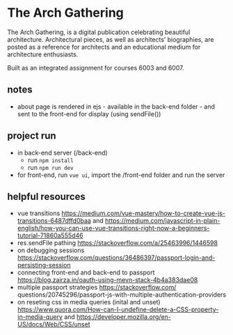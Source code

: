 # The Arch Gathering

The Arch Gathering, is a digital publication celebrating beautiful architecture. Architectural pieces, as well as architects’ biographies, are posted as a reference for architects and an educational medium for architecture enthusiasts. 

Built as an integrated assignment for courses 6003 and 6007.

## notes
* about page is rendered in ejs - available in the back-end folder - and sent to the front-end for display (using sendFile())

## project run
* in back-end server (/back-end)
    * run ```npm install``` 
    * run ```npm run dev```
* for front-end, run ```vue ui```, import the /front-end folder and run the server

## helpful resources
* vue transitions https://medium.com/vue-mastery/how-to-create-vue-js-transitions-6487dffd0baa and https://medium.com/javascript-in-plain-english/how-you-can-use-vue-transitions-right-now-a-beginners-tutorial-71860a555d46
* res.sendFile pathing https://stackoverflow.com/a/25463996/1446598
* on debugging sessions https://stackoverflow.com/questions/36486397/passport-login-and-persisting-session
* connecting front-end and back-end to passport https://blog.zairza.in/oauth-using-mevn-stack-4b4a383dae08
* multiple passport strategies https://stackoverflow.com/ questions/20745296/passport-js-with-multiple-authentication-providers
* on reseting css in media queries (inital and unset) https://www.quora.com/How-can-I-undefine-delete-a-CSS-property-in-media-query and https://developer.mozilla.org/en-US/docs/Web/CSS/unset